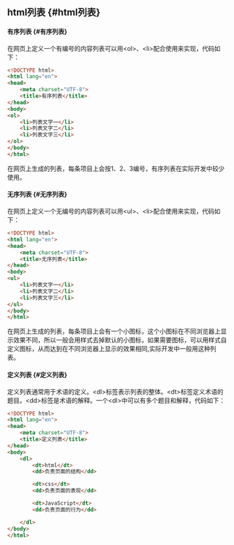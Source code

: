 ## html列表 {#html列表}

#### 有序列表 {#有序列表}

在网页上定义一个有编号的内容列表可以用&lt;ol&gt;、&lt;li&gt;配合使用来实现，代码如下：

```html
<!DOCTYPE html>
<html lang="en">
<head>
    <meta charset="UTF-8">
    <title>有序列表</title>
</head>
<body>
<ol>
    <li>列表文字一</li>
    <li>列表文字二</li>
    <li>列表文字三</li>
</ol>
</body>
</html>
```



在网页上生成的列表，每条项目上会按1、2、3编号，有序列表在实际开发中较少使用。

#### 无序列表 {#无序列表}

在网页上定义一个无编号的内容列表可以用&lt;ul&gt;、&lt;li&gt;配合使用来实现，代码如下：

```html
<!DOCTYPE html>
<html lang="en">
<head>
    <meta charset="UTF-8">
    <title>无序列表</title>
</head>
<body>
<ul>
    <li>列表文字一</li>
    <li>列表文字二</li>
    <li>列表文字三</li>
</ul>
</body>
</html>
```

在网页上生成的列表，每条项目上会有一个小图标，这个小图标在不同浏览器上显示效果不同，所以一般会用样式去掉默认的小图标，如果需要图标，可以用样式自定义图标，从而达到在不同浏览器上显示的效果相同,实际开发中一般用这种列表。

#### 定义列表 {#定义列表}

定义列表通常用于术语的定义。&lt;dl&gt;标签表示列表的整体。&lt;dt&gt;标签定义术语的题目。&lt;dd&gt;标签是术语的解释。一个&lt;dl&gt;中可以有多个题目和解释，代码如下：

```html
<!DOCTYPE html>
<html lang="en">
<head>
    <meta charset="UTF-8">
    <title>定义列表</title>
</head>
<body>
    <dl>        
        <dt>html</dt>
        <dd>负责页面的结构</dd>

        <dt>css</dt>
        <dd>负责页面的表现</dd>

        <dt>JavaScript</dt>
        <dd>负责页面的行为</dd>

    </dl>
</body>
</html>
```



